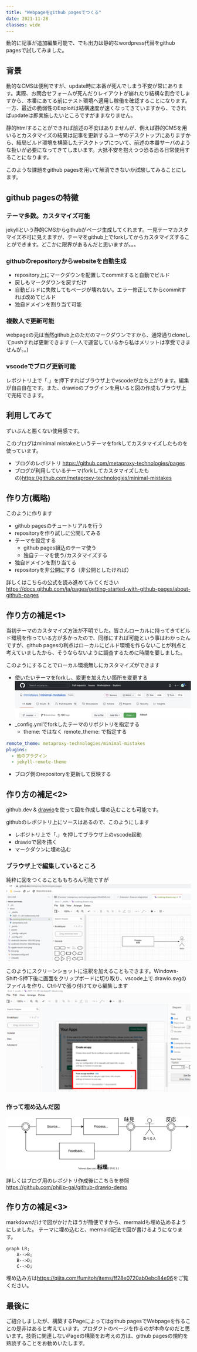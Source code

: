 ```yaml
---
title: "Webpageをgithub pagesでつくる"
date: 2021-11-28
classes: wide
---
```


動的に記事が追加編集可能で、でも出力は静的なwordpress代替をgithub pagesで試してみました。

## 背景

動的なCMSは便利ですが、update時に本番が死んでしまう不安が常にあります。実際、お問合せフォームが死んだりレイアウトが崩れたり結構な割合でしますから、本番にあてる前にテスト環境へ適用し稼働を確認することになります。一方、最近の脆弱性のExploitは結構速度が速くなってきていますから、できればupdateは即実施したいところですがままなりません。

静的htmlすることができれば前述の不安はありませんが、例えば静的CMSを用いるとカスタマイズの結果は記事を更新するユーザのデスクトップにありますから、結局ビルド環境を構築したデスクトップについて、前述の本番サーバのような扱いが必要になってきてしまいます。大抵不安を抱えつつ恐る恐る日常使用することになります。

このような課題をgithub pagesを用いて解消できないか試験してみることにします。

## github pagesの特徴

### テーマ多数。カスタマイズ可能
jekyllという静的CMSからgithubがページ生成してくれます。一見テーマカスタマイズ不可に見えますが、テーマをgithub上でforkしてからカスタマイズすることができます。どこかに限界があるんだと思いますが。。。

### githubのrepositoryからwebsiteを自動生成
- repository上にマークダウンを配置してcommitすると自動でビルド
- 戻しもマークダウンを戻すだけ
- 自動ビルドに失敗してもページが壊れない。エラー修正してからcommitすれば改めてビルド
- 独自ドメインを割り当て可能

### 複数人で更新可能
webpageの元は当然github上のただのマークダウンですから、通常通りcloneしてpushすれば更新できます
 (一人で運営しているから私はメリットは享受できませんが。。)

### vscodeでブログ更新可能
レポジトリ上で「.」を押下すればブラウザ上でvscodeが立ち上がります。編集が自由自在です。また、drawioのプラグインを用いると図の作成もブラウザ上で完結できます。

## 利用してみて
ずいぶんと悪くない使用感です。

このブログはminimal mistakeというテーマをforkしてカスタマイズしたものを使っています。

- ブログのレポジトリ <https://github.com/metaproxy-technologies/pages>
- ブログが利用しているテーマ(forkしてカスタマイズしたもの)<https://github.com/metaproxy-technologies/minimal-mistakes>


## 作り方(概略)

このように作ります
- github pagesのチュートリアルを行う
- repositoryを作り試しに公開してみる
- テーマを設定する
    - github pages組込のテーマ使う
    - 独自テーマを使う/カスタマイズする
- 独自ドメインを割り当てる
- repositoryを非公開にする（非公開としたければ）

詳しくはこちらの公式を読み進めてみてください
<https://docs.github.com/ja/pages/getting-started-with-github-pages/about-github-pages>

## 作り方の補足<1>

当初テーマのカスタマイズ方法が不明でした。皆さんローカルに持ってきてビルド環境を作っている方が多かったので、同様にすれば可能という事はわかったんですが、github pagesの利点はローカルにビルド環境を作らないことが利点と考えていましたから、そうならないように調査するために時間を要しました。

このようにすることでローカル環境無しにカスタマイズができます
- 使いたいテーマをforkし、変更を加えたい箇所を変更する
![fork!](../assets/2021-11-28-fork.jpeg)
- _config.ymlでforkしたテーマのリポジトリを指定する
    - theme: ではなく remote_theme: で指定する

```yaml
remote_theme: metaproxy-technologies/minimal-mistakes
plugins:
  - 他のプラグイン
  - jekyll-remote-theme
```

- ブログ側のrepositoryを更新して反映する

## 作り方の補足<2>

github.dev & [drawio](https://github.com/philip-gai/github-drawio-demo)を使って図を作成し埋め込むことも可能です。

githubのレポジトリ上にソースはあるので、このようにします
- レポジトリ上で「.」を押してブラウザ上のvscode起動
- drawioで図を描く
- マークダウンに埋め込む

### ブラウザ上で編集しているところ
純粋に図をつくることももちろん可能ですが
![fork](../assets/2021-11-28-drawsample.png)

このようにスクリーンショットに注釈を加えることもできます。Windows-Shift-S押下後に画面をクリップボードに切り取り、vscode上で.drawio.svgのファイルを作り、Ctrl-Vで張り付けてから編集します
![Label](../assets/2021-11-28-pastepng.drawio.svg)


### 作って埋め込んだ図
![Label](../assets/2021-11-28-cooking.drawio.svg)

詳しくはブログ用のレポジトリ作成後にこちらを参照
<https://github.com/philip-gai/github-drawio-demo>

## 作り方の補足<3>

markdownだけで図がかけたほうが簡便ですから、mermaidも埋め込めるようにしました。
テーマに埋め込むと、mermaid記法で図が書けるようになります。

```mermaid
graph LR;
    A-->B;
    B-->D;
    C-->D;
```

埋め込み方は<https://qiita.com/fumitoh/items/ff28e0720ab0ebc84e96>をご覧ください。

## 最後に
ご紹介しましたが、構築するPageによってはgithub pagesでWebpageを作ることの是非はあると考えています。プロダクトのページを作るのが本命なのだと思います。技術に関連しないPageの構築をお考えの方は、github pagesの規約を熟読することをお勧めいたします。

